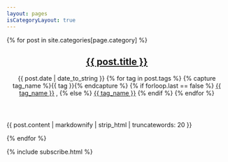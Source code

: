 ```yaml
---
layout: pages
isCategoryLayout: true
---
```


<div class="category-articles">
{% for post in site.categories[page.category] %}
    <article class="post-excerpt">
        <header class="post-excerpt-heading">
            <h2>
                <a href="{{ post.url | absolute_url }}">
                    {{ post.title }}
                </a>
            </h2>
            <div class="post-excerpt-metainfo">
                <span class="date-posted">{{ post.date | date_to_string }}
                </span>
                {% for tag in post.tags %}
                    {% capture tag_name %}{{ tag }}{% endcapture %}
                    {% if forloop.last == false %}
                        <span class="post-tag">
                            <a href="/tag/{{ tag_name }}">{{ tag_name }}</a>
                        </span>,
                    {% else %}
                        <span class="post-tag">
                            <a href="/tag/{{ tag_name }}">{{ tag_name }}</a>
                        </span>
                    {% endif %}
                  {% endfor %}
            </div>
        </header>
        <div class="post-excerpt-content">
            {{ post.content | markdownify | strip_html | truncatewords: 20 }}
        </div>
    </article>
    
{% endfor %}
</div>

{% include subscribe.html %}